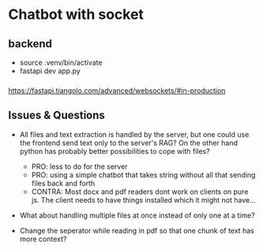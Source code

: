 # Chatbot with socket  

## backend
- source .venv/bin/activate
- fastapi dev app.py

### 
https://fastapi.tiangolo.com/advanced/websockets/#in-production

## Issues & Questions
- All files and text extraction is handled by the server, but one could use the frontend send text only to the server's RAG? On the other hand python has probably better possibilities to cope with files? 
    - PRO: less to do for the server
    - PRO: using a simple chatbot that takes string without all that sending files back and forth
    - CONTRA: Most docx and pdf readers dont work on clients on pure js. The client needs to have things installed which it might not have...

- What about handling multiple files at once instead of only one at a time? 
- Change the seperator while reading in pdf so that one chunk of text has more context?




